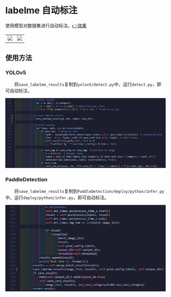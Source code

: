 # labelme 自动标注

使用模型对数据集进行自动标注。[👉效果](https://www.bilibili.com/video/BV1R24y1f7Gu)

<table>
    <tr>
        <td>
            <img src='image/bus.png'>
        </td>
        <td>
            <img src='image/zidane.png'>
        </td>
    </tr>
</table>

## 使用方法

### YOLOv5

&emsp;&emsp;将`save_labelme_results`复制到`yolov5/detect.py`中，运行`detect.py`，即可自动标注。

<center><img src="image/yolov5.png" alt="YOLOv5" /></center>

### PaddleDetection

&emsp;&emsp;将`save_labelme_results`复制到`PaddleDetection/deploy/python/infer.py`中，运行`deploy/python/infer.py`，即可自动标注。

<center><img src="image/PaddleDetection.png" alt="PaddleDetection" /></center>